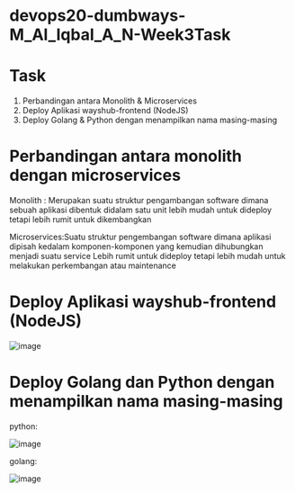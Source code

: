 # devops20-dumbways-M_Al_Iqbal_A_N-Week3Task
# Task 
1. Perbandingan antara Monolith & Microservices
2. Deploy Aplikasi wayshub-frontend (NodeJS)
3. Deploy Golang & Python dengan menampilkan nama masing-masing
# Perbandingan antara monolith dengan microservices
Monolith : Merupakan suatu struktur pengambangan software dimana sebuah aplikasi dibentuk didalam satu unit
lebih mudah untuk dideploy tetapi lebih rumit untuk dikembangkan

Microservices:Suatu struktur pengembangan software dimana aplikasi dipisah kedalam komponen-komponen yang kemudian dihubungkan menjadi suatu service
Lebih rumit untuk dideploy tetapi lebih mudah untuk melakukan perkembangan atau maintenance
# Deploy Aplikasi wayshub-frontend (NodeJS)
![image](https://github.com/IqbalDV/devops20-dumbways-M_Al_Iqbal_A_N-Week3Task/assets/164293632/2a08b2c0-0784-4ab6-8b84-c25c239d9f98)

# Deploy Golang dan Python dengan menampilkan nama masing-masing
python:

![image](https://github.com/IqbalDV/devops20-dumbways-M_Al_Iqbal_A_N-Week3Task/assets/164293632/67508e23-5c40-477f-8003-ec89978354f1)

golang:

![image](https://github.com/IqbalDV/devops20-dumbways-M_Al_Iqbal_A_N-Week3Task/assets/164293632/d6fae0d0-7573-4eb0-b2fb-0cc92d7dbab8)

